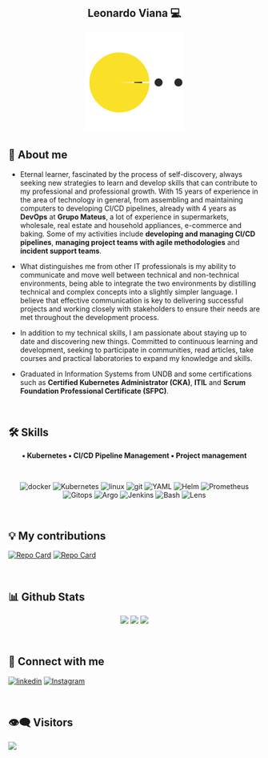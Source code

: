 <h2 align="center"> Leonardo Viana 💻 </h2>

<div align="center">
<img src="https://raw.githubusercontent.com/Aniket965/Aniket965/master/pacman.svg?sanitize=true" width="200" height="200">
</div>


## 🚀 About me

- Eternal learner, fascinated by the process of self-discovery, always seeking new strategies to learn and develop skills that can contribute to my professional and professional growth. With 15 years of experience in the area of ​​technology in general, from assembling and maintaining computers to developing CI/CD pipelines, already with 4 years as **DevOps** at **Grupo Mateus**, a lot of experience in supermarkets, wholesale, real estate and household appliances, e-commerce and baking. Some of my activities include **developing and managing CI/CD pipelines**, **managing project teams with agile methodologies** and **incident support teams**.

- What distinguishes me from other IT professionals is my ability to communicate and move well between technical and non-technical environments, being able to integrate the two environments by distilling technical and complex concepts into a slightly simpler language. I believe that effective communication is key to delivering successful projects and working closely with stakeholders to ensure their needs are met throughout the development process.

- In addition to my technical skills, I am passionate about staying up to date and discovering new things. Committed to continuous learning and development, seeking to participate in communities, read articles, take courses and practical laboratories to expand my knowledge and skills.
  
- Graduated in Information Systems from UNDB and some certifications such as **Certified Kubernetes Administrator (CKA)**, **ITIL** and **Scrum Foundation Professional Certificate (SFPC)**.

<br>

## 🛠 Skills

<p align="center">
  <strong>
▪️ Kubernetes ▪️ CI/CD Pipeline Management ▪️ Project management
  </strong>
</p>

<br>
  
<p align="center">
<img src="https://user-images.githubusercontent.com/51878265/200594916-47ba8a4c-fb94-4953-b179-dfb542df9499.png" height="100" alt="docker"> 
<img src="https://user-images.githubusercontent.com/51878265/200594367-f416d081-af8f-4f48-8008-998d005b317f.png" height="100" alt="Kubernetes">
<img src="https://user-images.githubusercontent.com/51878265/209197882-51406a8f-04ff-4c53-a362-ac32ae8566ad.png" height="100" alt="linux"> 
<img src="https://user-images.githubusercontent.com/51878265/202784470-2c813581-7160-4aaf-b96c-35187795d05b.png" height="100" alt="git"> 
<img src="https://user-images.githubusercontent.com/51878265/202765143-55758916-b631-4c18-aaad-718b42507d67.png" height="100" alt="YAML">
<img src="https://user-images.githubusercontent.com/51878265/202859249-b90ac510-d8e8-408d-9c07-0d2bd8e1b092.png" height="100" alt="Helm">
<img src="https://user-images.githubusercontent.com/51878265/202859485-eba6809e-1cb8-4bbc-ab22-efa3c91d6463.png" height="100" alt="Prometheus">
<img src="https://user-images.githubusercontent.com/51878265/206730962-b20f94c1-17af-48b2-b62c-b6c02dbeeb77.png" height="100" alt="Gitops">
<img src="https://user-images.githubusercontent.com/51878265/205495495-b3f0b395-3ce3-42d8-9274-220ff10334f6.png" height="100" alt="Argo">
<img src="https://user-images.githubusercontent.com/51878265/209197795-570330e6-fbee-4bf3-a42e-b8609e3afc46.png" height="100" alt="Jenkins">
<img src="https://user-images.githubusercontent.com/51878265/200594989-b1406680-ed41-478a-84d5-7c35b287e112.png" height="100" alt="Bash">
<img src="https://user-images.githubusercontent.com/51878265/208243882-9c4f03fe-7aa3-4f42-84c4-ab90047e056b.png" height="100" alt="Lens">
</p>  

<br>

## 💡 My contributions

[![Repo Card](https://github-readme-stats.vercel.app/api/pin/?username=leoviana00&repo=dio-lab-open-source&bg_color=000&border_color=30A3DC&show_icons=true&icon_color=30A3DC&title_color=E94D5F&text_color=FFF)](https://github.com/leoviana00/dio-lab-open-source)
[![Repo Card](https://github-readme-stats.vercel.app/api/pin/?username=leoviana00&repo=GitContributionOpenSource&bg_color=000&border_color=30A3DC&show_icons=true&icon_color=30A3DC&title_color=E94D5F&text_color=FFF)](https://github.com/leoviana00/GitContributionOpenSource)

<br>

## 📊 Github Stats

<p align="center">
<img width=300 src='https://github-readme-stats.vercel.app/api?username=leoviana00&show_icons=true&theme=radical' />
<img width=320 src='https://github-readme-streak-stats.herokuapp.com/?user=leoviana00&theme=radical&hide_border=true' />
<img width=230 src='https://github-readme-stats.vercel.app/api/top-langs/?username=leoviana00&theme=radical&show_icons=true&hide_border=true&layout=compact' />
</p>  

<br>

## 💬 Connect with me

[![linkedin](https://img.shields.io/badge/linkedin-0A66C2?style=for-the-badge&logo=linkedin&logoColor=white)](https://www.linkedin.com/in/leoviana00/)
[![Instagram](https://img.shields.io/badge/-Instagram-%23E4405F?style=for-the-badge&logo=instagram&logoColor=white)](https://www.instagram.com/leoviana00/)

<br>

## 👁️‍🗨️ Visitors

![](https://api.visitorbadge.io/api/VisitorHit?user=leoviana00&repo=github-visitors-badge&countColor=%237B1E7A)
